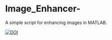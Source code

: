 # Image_Enhancer-
A simple script for enhancing images in MATLAB.

[![DOI](https://zenodo.org/badge/274631899.svg)](https://zenodo.org/badge/latestdoi/274631899)
